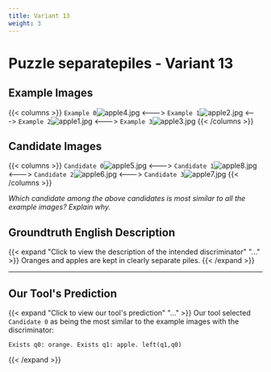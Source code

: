 ```yaml
---
title: Variant 13
weight: 3
---
```


# Puzzle separatepiles - Variant 13

## Example Images
{{< columns >}}
`Example 0`![apple4.jpg](/natscene-data/images/apple4.jpg)
<--->
`Example 1`![apple2.jpg](/natscene-data/images/apple2.jpg)
<--->
`Example 2`![apple1.jpg](/natscene-data/images/apple1.jpg)
<--->
`Example 3`![apple3.jpg](/natscene-data/images/apple3.jpg)
{{< /columns >}}

## Candidate Images
{{< columns >}}
`Candidate 0`![apple5.jpg](/natscene-data/images/apple5.jpg)
<--->
`Candidate 1`![apple8.jpg](/natscene-data/images/apple8.jpg)
<--->
`Candidate 2`![apple6.jpg](/natscene-data/images/apple6.jpg)
<--->
`Candidate 3`![apple7.jpg](/natscene-data/images/apple7.jpg)
{{< /columns >}}

*Which candidate among the above candidates is most similar to all the example images? Explain why.*

## Groundtruth English Description

{{< expand "Click to view the description of the intended discriminator" "..." >}}
Oranges and apples are kept in clearly separate piles.
{{< /expand >}}

---



## Our Tool's Prediction

{{< expand "Click to view our tool's prediction" "..." >}}
Our tool selected `Candidate 0` as being the most similar to the example images with the discriminator:
```plaintext
Exists q0: orange. Exists q1: apple. left(q1,q0)
```
{{< /expand >}}
